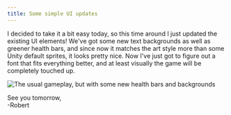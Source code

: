 ```yaml
---
title: Some simple UI updates
---
```


I decided to take it a bit easy today, so this time around I just updated the existing UI elements! We've got some new text backgrounds as well as greener health bars, and since now it matches the art style more than some Unity default sprites, it looks pretty nice. Now I've just got to figure out a font that fits everything better, and at least visually the game will be completely touched up.  

![The usual gameplay, but with some new health bars and backgrounds](/projects/devtober-2021/assets/10-26-2021.gif)  

See you tomorrow,  
-Robert
